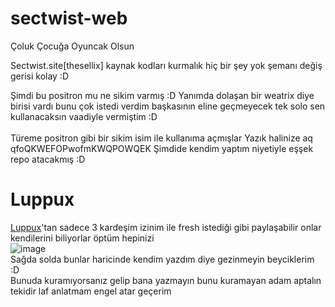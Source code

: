 # sectwist-web
Çoluk Çocuğa Oyuncak Olsun

Sectwist.site[thesellix] kaynak kodları kurmalık hiç bir şey yok şemanı değiş gerisi kolay :D

Şimdi bu positron mu ne sikim varmış :D Yanımda dolaşan bir weatrix diye birisi vardı bunu çok istedi verdim başkasının eline geçmeyecek tek solo sen kullanacaksın vaadiyle vermiştim :D<br><br>Türeme positron gibi bir sikim isim ile kullanıma açmışlar Yazık halinize aq qfoQKWEFOPwofmKWQPOWQEK Şimdide kendim yaptım niyetiyle eşşek repo atacakmış :D

# Luppux

<a href="https://discord.gg/luppux">Luppux</a>'tan sadece 3 kardeşim izinim ile fresh istediği gibi paylaşabilir onlar kendilerini biliyorlar öptüm hepinizi<br>
![image](https://github.com/Vparonline/sectwist.site-web/assets/74346832/c9e86483-566a-4c10-89e1-b0db2d681a46)<br>
Sağda solda bunlar haricinde kendim yazdım diye gezinmeyin beyciklerim :D<br>
Bunuda kuramıyorsanız gelip bana yazmayın bunu kuramayan adam aptalın tekidir laf anlatmam engel atar geçerim
